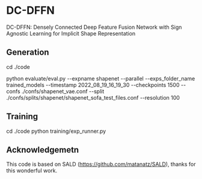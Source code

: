 # DC-DFFN
DC-DFFN: Densely Connected Deep Feature Fusion Network with Sign Agnostic Learning for Implicit Shape Representation


## Generation 

cd ./code  

python evaluate/eval.py --expname shapenet --parallel --exps_folder_name trained_models --timestamp 2022_08_19_16_19_30 --checkpoints 1500 --confs ./confs/shapenet_vae.conf --split ./confs/splits/shapenet/shapenet_sofa_test_files.conf --resolution 100

## Training 
cd ./code 
python training/exp_runner.py 

## Acknowledgemetn 
This code is based on SALD (https://github.com/matanatz/SALD), thanks for this wonderful work. 
